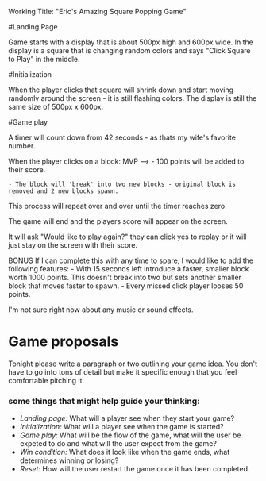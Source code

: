 Working Title: "Eric's Amazing Square Popping Game"

#Landing Page

Game starts with a display that is about 500px high and 600px wide. In the display is a square that is changing random colors and says "Click Square to Play" in the middle.

#Initialization

When the player clicks that square will shrink down and start moving randomly around the screen - it is still flashing colors. The display is still the same size of 500px x 600px.

#Game play

A timer will count down from 42 seconds - as thats my wife's favorite number.

When the player clicks on a block: 
	MVP --> - 100 points will be added to their score.
	
	- The block will 'break' into two new blocks - original block is removed and 2 new blocks spawn.


This process will repeat over and over until the timer reaches zero.

The game will end and the players score will appear on the screen.

It will ask  "Would like to play again?"
they can click yes to replay or it will just stay on the screen with their score.

BONUS
If I can complete this with any time to spare, I would like to add the following features:
	- With 15 seconds left introduce a faster, smaller block worth 1000 points. This doesn't break into two but sets another smaller block that moves faster to spawn. 
	- Every missed click player looses 50 points.


I'm not sure right now about any music or sound effects.






# Game proposals

Tonight please write a paragraph or two outlining your game idea. You don't have to go into tons of detail but make it specific enough that you feel comfortable pitching it.

### some things that might help guide your thinking:
- *Landing page:* What will a player see when they start your game?
- *Initialization:* What will a player see when the game is started?
- *Game play:* What will be the flow of the game, what will the user be expeted to do and what will the user expect from the game?
- *Win condition:* What does it look like when the game ends, what determines winning or losing?
- *Reset:* How will the user restart the game once it has been completed.